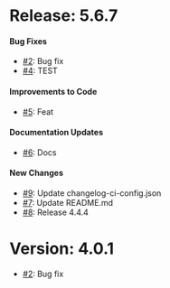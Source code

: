# Release: 5.6.7


#### Bug Fixes

* [#2](https://github.com/saadmk-test/test-ci-public/pull/2): Bug fix
* [#4](https://github.com/saadmk-test/test-ci-public/pull/4): TEST

#### Improvements to Code

* [#5](https://github.com/saadmk-test/test-ci-public/pull/5): Feat

#### Documentation Updates

* [#6](https://github.com/saadmk-test/test-ci-public/pull/6): Docs

#### New Changes
* [#9](https://github.com/saadmk-test/test-ci-public/pull/9): Update changelog-ci-config.json
* [#7](https://github.com/saadmk-test/test-ci-public/pull/7): Update README.md
* [#8](https://github.com/saadmk-test/test-ci-public/pull/8): Release 4.4.4


# Version: 4.0.1

* [#2](https://github.com/saadmk-test/test-ci-public/pull/2): Bug fix
